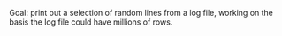 Goal: print out a selection of random lines from a log file, working on the basis the log file could have millions of rows.
